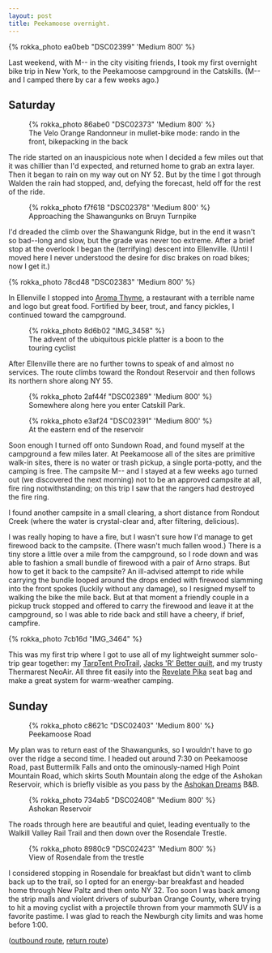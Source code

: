 ```yaml
---
layout: post
title: Peekamoose overnight.
---
```


{% rokka_photo ea0beb "DSC02399" 'Medium 800' %}

Last weekend, with M-- in the city visiting friends, I took my first
overnight bike trip in New York, to the Peekamoose campground in the
Catskills. (M-- and I camped there by car a few weeks ago.)

## Saturday

<figure>
    {% rokka_photo 86abe0 "DSC02373" 'Medium 800' %}
    <figcaption>The Velo Orange Randonneur in mullet-bike mode: rando in the front, bikepacking in the back</figcaption>
</figure>

The ride started on an inauspicious note when I decided a few miles
out that it was chillier than I'd expected, and returned home to grab
an extra layer. Then it began to rain on my way out on NY 52. But by
the time I got through Walden the rain had stopped, and, defying the
forecast, held off for the rest of the ride.

<figure>
    {% rokka_photo f7f618 "DSC02378" 'Medium 800' %}
    <figcaption>Approaching the Shawangunks on Bruyn Turnpike</figcaption>
</figure>

I'd dreaded the climb over the Shawangunk Ridge, but in the end it
wasn't so bad--long and slow, but the grade was never too extreme. After
a brief stop at the overlook I began the (terrifying) descent into
Ellenville. (Until I moved here I never understood the
desire for disc brakes on road bikes; now I get it.)

{% rokka_photo 78cd48 "DSC02383" 'Medium 800' %}

In Ellenville I stopped into
[Aroma Thyme](http://www.aromathymebistro.com/), a restaurant with a
terrible name and logo but great food. Fortified by beer, trout, and
fancy pickles, I continued toward the campground.

<figure>
    {% rokka_photo 8d6b02 "IMG_3458" %}
    <figcaption>The advent of the ubiquitous pickle platter is a boon to the touring cyclist</figcaption>
</figure>

After Ellenville there are no further towns to speak of and almost no services. The route climbs toward the Rondout Reservoir and then follows its northern shore along NY 55.

<figure>
    {% rokka_photo 2af44f "DSC02389" 'Medium 800' %}
    <figcaption>Somewhere along here you enter Catskill Park.</figcaption>
</figure>

<figure>
    {% rokka_photo e3af24 "DSC02391" 'Medium 800' %}
    <figcaption>At the eastern end of the reservoir</figcaption>
</figure>

Soon enough I turned off onto Sundown Road, and found myself at the
campground a few miles later. At Peekamoose all of the sites are
primitive walk-in sites, there is no water or trash pickup, a single
porta-potty, and the camping is free. The campsite M-- and I stayed at
a few weeks ago turned out (we discovered the next morning) not to be
an approved campsite at all, fire ring notwithstanding; on this trip I
saw that the rangers had destroyed the fire ring.

I found another campsite in a small clearing, a short distance from
Rondout Creek (where the water is crystal-clear and, after filtering,
delicious).

I was really hoping to have a fire, but I wasn't sure how I'd manage
to get firewood back to the campsite. (There wasn't much fallen wood.)
There is a tiny store a little over a mile from the campground, so I
rode down and was able to fashion a small bundle of firewood with a
pair of Arno straps. But how to get it back to the campsite? An
ill-advised attempt to ride while carrying the bundle looped around
the drops ended with firewood slamming into the front spokes (luckily
without any damage), so I resigned myself to walking the bike the mile
back. But at that moment a friendly couple in a pickup truck stopped
and offered to carry the firewood and leave it at the campground, so I
was able to ride back and still have a cheery, if brief, campfire.

{% rokka_photo 7cb16d "IMG_3464" %}

This was my first trip where I got to use all of my lightweight summer
solo-trip gear together: my
[TarpTent ProTrail](https://www.tarptent.com/protrail.html),
[Jacks 'R' Better quilt](http://www.jacksrbetter.com/shop/shenandoah-standard-rectangular-quilts/),
and my trusty Thermarest NeoAir. All three fit easily into the
[Revelate Pika](https://www.revelatedesigns.com/index.cfm/store.catalog/seat-bags/Pika)
seat bag and make a great system for warm-weather camping.

## Sunday

<figure>
    {% rokka_photo c8621c "DSC02403" 'Medium 800' %}
    <figcaption>Peekamoose Road</figcaption>
</figure>

My plan was to return east of the Shawangunks, so I wouldn't have to
go over the ridge a second time. I headed out around 7:30 on
Peekamoose Road, past Buttermilk Falls and onto the ominously-named
High Point Mountain Road, which skirts South Mountain along the edge
of the Ashokan Reservoir, which is briefly visible as you pass by the
[Ashokan Dreams](http://www.ashokandreams.com/) B&B.

<figure>
    {% rokka_photo 734ab5 "DSC02408" 'Medium 800' %}
    <figcaption>Ashokan Reservoir</figcaption>
</figure>

The roads through here are beautiful and quiet, leading eventually to
the Walkill Valley Rail Trail and then down over the Rosendale
Trestle.

<figure>
    {% rokka_photo 8980c9 "DSC02423" 'Medium 800' %}
    <figcaption>View of Rosendale from the trestle</figcaption>
</figure>

I considered stopping in Rosendale for breakfast but didn't want to
climb back up to the trail, so I opted for an energy-bar breakfast and
headed home through New Paltz and then onto NY 32. Too soon I was back
among the strip malls and violent drivers of suburban Orange County,
where trying to hit a moving cyclist with a projectile thrown from
your mammoth SUV is a favorite pastime. I was glad to reach the
Newburgh city limits and was home before 1:00.

([outbound route](https://ridewithgps.com/trips/9432686), [return route](https://ridewithgps.com/trips/9432693))
